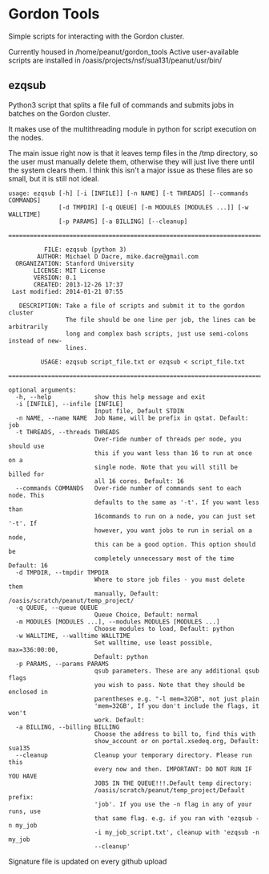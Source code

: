 Gordon Tools
============

Simple scripts for interacting with the Gordon cluster.

Currently housed in /home/peanut/gordon_tools
Active user-available scripts are installed in /oasis/projects/nsf/sua131/peanut/usr/bin/

ezqsub
------

Python3 script that splits a file full of commands and submits jobs in batches on 
the Gordon cluster.

It makes use of the multithreading module in python for script execution on the nodes.

The main issue right now is that it leaves temp files in the /tmp directory, so the
user must manually delete them, otherwise they will just live there until the system
clears them.  I think this isn't a major issue as these files are so small, but it is
still not ideal.

```
usage: ezqsub [-h] [-i [INFILE]] [-n NAME] [-t THREADS] [--commands COMMANDS]
              [-d TMPDIR] [-q QUEUE] [-m MODULES [MODULES ...]] [-w WALLTIME]
              [-p PARAMS] [-a BILLING] [--cleanup]

====================================================================================

          FILE: ezqsub (python 3)
        AUTHOR: Michael D Dacre, mike.dacre@gmail.com
  ORGANIZATION: Stanford University
       LICENSE: MIT License
       VERSION: 0.1
       CREATED: 2013-12-26 17:37
 Last modified: 2014-01-21 07:55

   DESCRIPTION: Take a file of scripts and submit it to the gordon cluster
                The file should be one line per job, the lines can be arbitrarily
                long and complex bash scripts, just use semi-colons instead of new-
                lines.

         USAGE: ezqsub script_file.txt or ezqsub < script_file.txt

====================================================================================

optional arguments:
  -h, --help            show this help message and exit
  -i [INFILE], --infile [INFILE]
                        Input file, Default STDIN
  -n NAME, --name NAME  Job Name, will be prefix in qstat. Default: job
  -t THREADS, --threads THREADS
                        Over-ride number of threads per node, you should use
                        this if you want less than 16 to run at once on a
                        single node. Note that you will still be billed for
                        all 16 cores. Default: 16
  --commands COMMANDS   Over-ride number of commands sent to each node. This
                        defaults to the same as '-t'. If you want less than
                        16commands to run on a node, you can just set '-t'. If
                        however, you want jobs to run in serial on a node,
                        this can be a good option. This option should be
                        completely unnecessary most of the time Default: 16
  -d TMPDIR, --tmpdir TMPDIR
                        Where to store job files - you must delete them
                        manually, Default: /oasis/scratch/peanut/temp_project/
  -q QUEUE, --queue QUEUE
                        Queue Choice, Default: normal
  -m MODULES [MODULES ...], --modules MODULES [MODULES ...]
                        Choose modules to load, Default: python
  -w WALLTIME, --walltime WALLTIME
                        Set walltime, use least possible, max=336:00:00,
                        Default: python
  -p PARAMS, --params PARAMS
                        qsub parameters. These are any additional qsub flags
                        you wish to pass. Note that they should be enclosed in
                        parentheses e.g. "-l mem=32GB", not just plain
                        'mem=32GB', If you don't include the flags, it won't
                        work. Default:
  -a BILLING, --billing BILLING
                        Choose the address to bill to, find this with
                        show_account or on portal.xsedeq.org, Default: sua135
  --cleanup             Cleanup your temporary directory. Please run this
                        every now and then. IMPORTANT: DO NOT RUN IF YOU HAVE
                        JOBS IN THE QUEUE!!!.Default temp directory:
                        /oasis/scratch/peanut/temp_project/Default prefix:
                        'job'. If you use the -n flag in any of your runs, use
                        that same flag. e.g. if you ran with 'ezqsub -n my_job
                        -i my_job_script.txt', cleanup with 'ezqsub -n my_job
                        --cleanup'
```

Signature file is updated on every github upload

